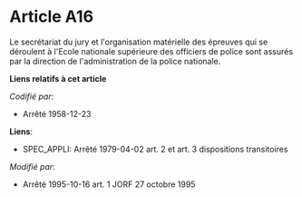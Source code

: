 # Article A16

Le secrétariat du jury et l'organisation matérielle des épreuves qui se déroulent à l'Ecole nationale supérieure des
officiers de police sont assurés par la direction de l'administration de la police nationale.

**Liens relatifs à cet article**

_Codifié par_:

  - Arrêté 1958-12-23

**Liens**:

  - SPEC_APPLI: Arrêté 1979-04-02 art. 2 et art. 3 dispositions transitoires

_Modifié par_:

  - Arrêté 1995-10-16 art. 1 JORF 27 octobre 1995
